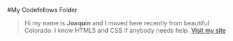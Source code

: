 #My Codefellows Folder
>Hi my name is **Joaquin** and I moved here recently from beautiful Colorado.
>I know HTML5 and CSS if anybody needs help.
>[Visit my site](www.betwinsouls.com/blog) 
